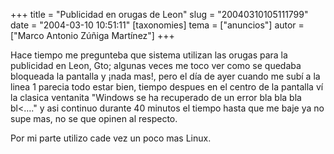 +++
title = "Publicidad en orugas de Leon"
slug = "20040310105111799"
date = "2004-03-10 10:51:11"
[taxonomies]
tema = ["anuncios"]
autor = ["Marco Antonio Zúñiga Martínez"]
+++

Hace tiempo me pregunteba que sistema utilizan las orugas para la
publicidad en Leon, Gto; algunas veces me toco ver como se quedaba
bloqueada la pantalla y ¡nada mas!, pero el día de ayer cuando me subí a
la linea 1 parecia todo estar bien, tiempo despues en el centro de la
pantalla ví la clasica ventanita &quot;Windows se ha recuperado de un
error bla bla bla bl\<….&quot; y asi continuo durante 40 minutos el
tiempo hasta que me baje ya no supe mas, no se que opinen al respecto.

Por mi parte utilizo cade vez un poco mas Linux.


